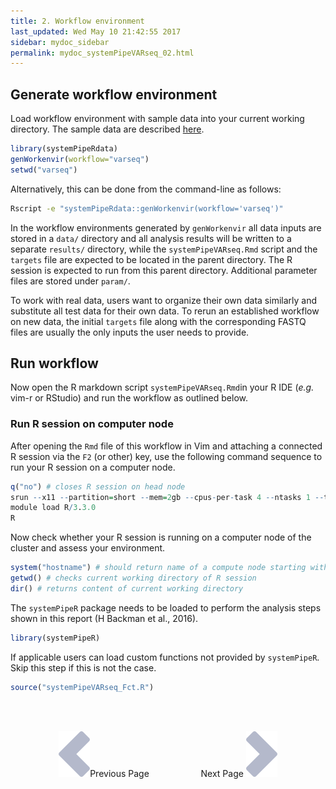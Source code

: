```yaml
---
title: 2. Workflow environment
last_updated: Wed May 10 21:42:55 2017
sidebar: mydoc_sidebar
permalink: mydoc_systemPipeVARseq_02.html
---
```


## Generate workflow environment

Load workflow environment with sample data into your current working
directory. The sample data are described
[here](http://www.bioconductor.org/packages/devel/bioc/vignettes/systemPipeR/inst/doc/systemPipeR.html#load-sample-data-and-workflow-templates).


```r
library(systemPipeRdata)
genWorkenvir(workflow="varseq")
setwd("varseq")
```

Alternatively, this can be done from the command-line as follows:


```sh
Rscript -e "systemPipeRdata::genWorkenvir(workflow='varseq')"
```

In the workflow environments generated by `genWorkenvir` all data inputs are stored in
a `data/` directory and all analysis results will be written to a separate
`results/` directory, while the `systemPipeVARseq.Rmd` script and the `targets` file are expected to be located in
the parent directory. The R session is expected to run from this parent
directory. Additional parameter files are stored under `param/`.

To work with real data, users want to organize their own data similarly
and substitute all test data for their own data. To rerun an established
workflow on new data, the initial `targets` file along with the corresponding
FASTQ files are usually the only inputs the user needs to provide.

## Run workflow

Now open the R markdown script `systemPipeVARseq.Rmd`in your R IDE (_e.g._ vim-r or RStudio) and 
run the workflow as outlined below. 


### Run R session on computer node

After opening the `Rmd` file of this workflow in Vim and attaching a connected
R session via the `F2` (or other) key, use the following command sequence to run your R
session on a computer node.


```r
q("no") # closes R session on head node
srun --x11 --partition=short --mem=2gb --cpus-per-task 4 --ntasks 1 --time 2:00:00 --pty bash -l
module load R/3.3.0
R
```

Now check whether your R session is running on a computer node of the cluster and assess your environment.


```r
system("hostname") # should return name of a compute node starting with i or c 
getwd() # checks current working directory of R session
dir() # returns content of current working directory
```

The `systemPipeR` package needs to be loaded to perform the analysis steps shown in
this report (H Backman et al., 2016).


```r
library(systemPipeR)
```

If applicable users can load custom functions not provided by `systemPipeR`. Skip
this step if this is not the case.


```r
source("systemPipeVARseq_Fct.R")
```

<br><br><center><a href="mydoc_systemPipeVARseq_01.html"><img src="images/left_arrow.png" alt="Previous page."></a>Previous Page &nbsp; &nbsp; &nbsp; &nbsp; &nbsp; &nbsp; &nbsp; &nbsp; &nbsp; &nbsp; Next Page
<a href="mydoc_systemPipeVARseq_03.html"><img src="images/right_arrow.png" alt="Next page."></a></center>
